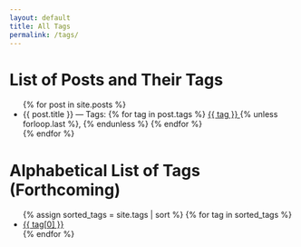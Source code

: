 ```yaml
---
layout: default
title: All Tags
permalink: /tags/
---
```


<h1>List of Posts and Their Tags</h1>

<!-- List of Posts and their Tags -->
<ul>
  {% for post in site.posts %}
    <li>
      {{ post.title }} — Tags: 
      {% for tag in post.tags %}
        <a href="{{ site.baseurl }}/tags/{{ tag | slugify }}/">
          {{ tag }}
        </a>
        {% unless forloop.last %}, {% endunless %}
      {% endfor %}
    </li>
  {% endfor %}
</ul>

<!-- Bulleted list of clickable tags in alphabetical order -->
<h1>Alphabetical List of Tags (Forthcoming)</h1>
<ul>
  {% assign sorted_tags = site.tags | sort %}
  {% for tag in sorted_tags %}
    <li>
      <a href="{{ site.baseurl }}/tags/{{ tag[0] | slugify }}/">
        {{ tag[0] }}
      </a>
    </li>
  {% endfor %}
</ul>

<!-- List of Tags 
<div class="tag-index">
  <h2>Explore by Tag</h2>
  <ul>
    {% assign sorted_tags = site.tags | sort %}
    {% for tag in sorted_tags %}
      <li>
        <a href="{{ site.baseurl }}/tags/{{ tag[0] | slugify }}/">
          {{ tag[0] }} ({{ tag[1] | size }})
        </a>
      </li>
    {% endfor %}
  </ul>
</div> -->

<!-- Test Code 
<p>site.tags size: {{ site.tags | size }}</p> -->

